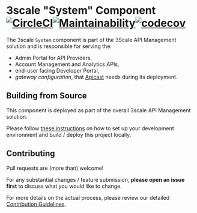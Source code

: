 # 3scale "System" Component [![CircleCI](https://circleci.com/gh/3scale/porta.svg?style=svg)](https://circleci.com/gh/3scale/porta)[![Maintainability](https://api.codeclimate.com/v1/badges/1fe7e330e8507ea893be/maintainability)](https://codeclimate.com/github/3scale/porta/maintainability)[![codecov](https://codecov.io/gh/3scale/porta/branch/master/graph/badge.svg)](https://codecov.io/gh/3scale/porta)

The 3scale `System` component is part of the 3Scale API Management solution and is responsible for serving the:

* Admin Portal for API Providers,
* Account Management and Analytics APIs,
* end-user facing Developer Portal,
* _gateway configuration_, that [Apicast](https://github.com/3scale/apicast) needs during its deployment.

<!-- TODO: potentially add some architecture diagram here --> 



## Building from Source

This component is deployed as part of the overall 3scale API Management solution.
 
Please follow [these instructions](INSTALL.md) on how to set up your development environment and build / deploy this project locally.



## Contributing

Pull requests are (more than) welcome! 

For any substantial changes / feature submission, **please open an issue first** to discuss what you would like to change.

For more details on the actual process, please review our detailed [Contribution Guidelines](CONTRIBUTING.md).

